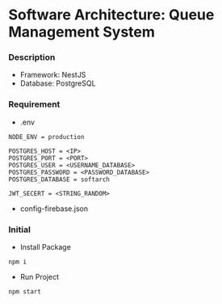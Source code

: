 # Software Architecture: Queue Management System

### Description
- Framework: NestJS
- Database: PostgreSQL

### Requirement
- .env

```
NODE_ENV = production

POSTGRES_HOST = <IP>
POSTGRES_PORT = <PORT>
POSTGRES_USER = <USERNAME_DATABASE>
POSTGRES_PASSWORD = <PASSWORD_DATABASE>
POSTGRES_DATABASE = softarch

JWT_SECERT = <STRING_RANDOM>

```

- config-firebase.json

### Initial

- Install Package
```
npm i
```

- Run Project
```
npm start
```